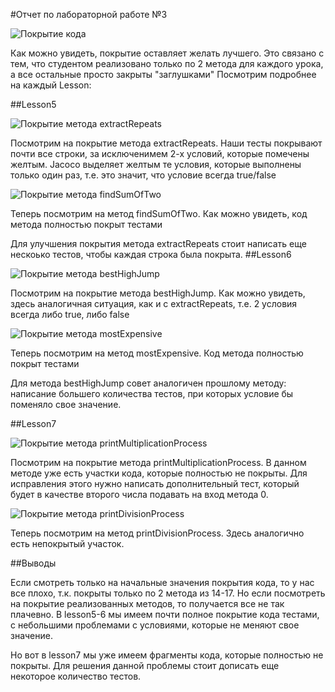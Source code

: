 #Отчет по лабораторной работе №3

![Покрытие кода](images/img1.png)

Как можно увидеть, покрытие оставляет желать лучшего. Это связано с тем, что студентом реализовано только по 2 метода 
для каждого урока, а все остальные просто закрыты "заглушками"
Посмотрим подробнее на каждый Lesson:

##Lesson5

![Покрытие метода extractRepeats](images/img2.png)

Посмотрим на покрытие метода extractRepeats. Наши тесты покрывают почти все строки, за исключенимем 2-х условий, которые помечены желтым.
Jacoco выделяет желтым те условия, которые выполнены только один раз, т.е. это значит, что условие всегда true/false

![Покрытие метода findSumOfTwo](images/img3.png)

Теперь посмотрим на метод findSumOfTwo. Как можно увидеть, код метода полностью покрыт тестами

Для улучшения покрытия метода extractRepeats стоит написать еще нескоько тестов, чтобы каждая строка была покрыта.
##Lesson6

![Покрытие метода bestHighJump](images/img4.png)

Посмотрим на покрытие метода bestHighJump. Как можно увидеть, здесь аналогичная ситуация, как и с extractRepeats, т.е. 2 условия 
всегда либо true, либо false

![Покрытие метода mostExpensive](images/img5.png)

Теперь посмотрим на метод mostExpensive. Код метода полностью покрыт тестами

Для метода bestHighJump совет аналогичен прошлому методу: написание большего количества тестов, при которых условие бы поменяло свое значение.

##Lesson7

![Покрытие метода printMultiplicationProcess](images/img6.png)

Посмотрим на покрытие метода printMultiplicationProcess. В данном методе уже есть участки кода, которые полностью не покрыты. 
Для исправления этого нужно написать дополнительный тест, который будет в качестве второго числа подавать на вход метода 0.

![Покрытие метода printDivisionProcess](images/img7.png)

Теперь посмотрим на метод printDivisionProcess. Здесь аналогично есть непокрытый участок. 

##Выводы

Если смотреть только на начальные значения покрытия кода, то у нас все плохо, т.к. покрыты только по 2 метода из 14-17.
Но если посмотреть на покрытие реализованных методов, то получается все не так плачевно. В lesson5-6 мы имеем почти полное 
покрытие кода тестами, с небольшими проблемами с условиями, которые не меняют свое значение.

Но вот в lesson7 мы уже имеем фрагменты кода, которые полностью не покрыты. Для решения данной проблемы стоит дописать еще 
некоторое количество тестов.